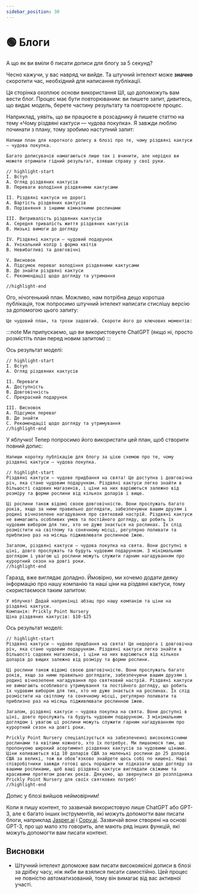 ```yaml
---
sidebar_position: 30
---
```


# 🟢 Блоги

А що як ви вміли б писати дописи для блогу за 5 секунд?

Чесно кажучи, у вас навряд чи вийде. Та штучний інтелект може **значно** скоротити час, необхідний для написання публікації.

Ця сторінка охоплює основи використання ШІ, що допоможуть вам вести блог. Процес має бути повторюваним: ви пишете запит, дивитесь, що видає модель, берете частину результату та повторюєте процес.

Наприклад, уявіть, що ви працюєте в розсаднику й пишете статтю на тему «Чому різдвяні кактуси — чудова покупка». Я завжди люблю починати з плану, тому зробимо наступний запит:

```text
Напиши план для короткого допису в блозі про те, чому різдвяні кактуси — чудова покупка.

Багато дописувачів намагаються лише так і вчинити, але нерідко ви можете отримати гідний результат, взявши справу у свої руки. 

// highlight-start
I. Вступ
A. Огляд різдвяних кактусів
B. Переваги володіння різдвяними кактусами

II. Різдвяні кактуси не дорогі
A. Вартість різдвяних кактусів
B. Порівняння з іншими кімнатними рослинами

III. Витривалість різдвяних кактусів
A. Середня тривалість життя різдвяних кактусів
B. Низькі вимоги до догляду

IV. Різдвяні кактуси — чудовий подарунок
A. Унікальний колір і форма квітів
B. Невибагливі та довговічні

V. Висновок
A. Підсумок переваг володіння різдвяними кактусами 
B. Де знайти різдвяні кактуси 
C. Рекомендації щодо догляду та утримання

//highlight-end
```

Ого, нічогенький план. Можливо, нам потрібна дещо коротша публікація, тож попросимо штучний інтелект написати стислішу версію за допомогою цього запиту:

```text
Це чудовий план, та трохи задовгий. Скороти його до ключових моментів:
```

:::note
Ми припускаємо, що ви використовуєте ChatGPT (якщо ні, просто розмістіть план перед новим запитом)
:::

Ось результат моделі:

```text
// highlight-start
I. Вступ 
A. Огляд різдвяних кактусів 

II. Переваги 
A. Доступність 
B. Довговічність 
C. Прекрасний подарунок 

III. Висновок
A. Підсумок переваг 
B. Де знайти 
C. Рекомендації щодо догляду та утримування
//highlight-end
```

У яблучко! Тепер попросимо його використати цей план, щоб створити повний допис:

```text
Напиши коротку публікацію для блогу за цією схемою про те, чому різдвяні кактуси — чудова покупка.

// highlight-start
Різдвяні кактуси — чудове придбання на свята! Це доступна і довговічна річ, яка стане чудовим подарунком. Різдвяні кактуси легко знайти в більшості садових магазинів, і ціни на них варіюються залежно від розміру та форми рослини від кількох доларів і вище.

Ці рослини також відомі своєю довговічністю. Вони прослужать багато років, якщо за ними правильно доглядати, забезпечуючи вашим друзям і родині вічнозелене нагадування про святковий настрій. Різдвяні кактуси не вимагають особливих умов та постійного догляду, що робить їх чудовим вибором для тих, хто не дуже знається на рослинах. Їх слід розмістити на світлому та сонячному місці, регулярно поливати та приблизно раз на місяць підживлювати рослинною їжею. 

Загалом, різдвяні кактуси — чудова покупка на свята. Вони доступні в ціні, довго прослужать та будуть чудовим подарунком. З мінімальним доглядом і увагою ці рослини можуть служити гарним нагадуванням про курортний сезон на довгі роки.
//highlight-end
```

Гаразд, вже виглядає доладно. Ймовірно, ми хочемо додати деяку інформацію про нашу компанію та наші ціни на різдвяні кактуси, тому скористаємося таким запитом:

```text
У яблучко! Додай наприкінці абзац про нашу компанію та ціни на різдвяні кактуси.
Компанія: Prickly Point Nursery
Ціна різдвяних кактусів: $10-$25
```

Ось результат моделі:

```text
// highlight-start
Різдвяні кактуси — чудове придбання на свята! Це недорога і довговічна річ, яка стане чудовим подарунком. Різдвяні кактуси легко знайти в більшості садових магазинів, і ціни на них варіюються від кількох доларів до вищих залежно від розміру та форми рослини.

Ці рослини також відомі своєю довговічністю. Вони прослужать багато років, якщо за ними правильно доглядати, забезпечуючи вашим друзям і родині вічнозелене нагадування про святковий настрій. Різдвяні кактуси не вимагають особливого утримування та постійного догляду, що робить їх чудовим вибором для тих, хто не дуже знається на рослинах. Їх слід розмістити на світлому та сонячному місці, регулярно поливати та приблизно раз на місяць підживлювати рослинною їжею. 

Загалом, різдвяні кактуси — чудова покупка на свята. Вони доступні в ціні, довго прослужать та будуть чудовим подарунком. З мінімальним доглядом і увагою ці рослини можуть служити гарним нагадуванням про курортний сезон на довгі роки.

Prickly Point Nursery спеціалізується на забезпеченні високоякісними рослинами та квітами кожного, хто їх потребує. Ми пишаємося тим, що пропонуємо широкий асортимент різдвяних кактусів за чудовими цінами. Ціни коливаються від 10 доларів США за маленькі рослини до 25 доларів США за великі, тож ви обов’язково знайдете щось собі по кишені. Наші співробітники завжди готові щось порадити чи підказати щодо догляду за вашими рослинами, щоб ваші різдвяні кактуси виглядали свіжими та красивими протягом довгих років. Дякуємо, що звернулися до розплідника Prickly Point Nursery для своїх святкових потреб!
//highlight-end
```

Допис у блозі вийшов неймовірним!

Коли я пишу контент, то зазвичай використовую лише ChatGPT або GPT-3, але є багато інших інструментів, які можуть допомогти вам писати блоги, наприклад [Jasper.ai](https://www.jasper.ai/) і [Copy.ai](https://www.copy.ai/). Зазвичай вони створені на основі GPT-3, про що мало хто говорить, але мають ряд інших функцій, які можуть допомогти вам писати контент.

## Висновки

- Штучний інтелект допоможе вам писати високоякісні дописи в блозі за дрібку часу, ніж якби ви взялися писати самостійно. Цей процес не повністю автоматизований, тому він вимагає від вас активної участі.
